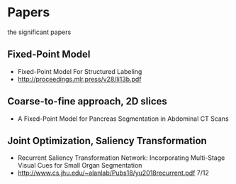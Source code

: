 # Papers
the significant papers 

## Fixed-Point Model
+ Fixed-Point Model For Structured Labeling
+ http://proceedings.mlr.press/v28/li13b.pdf

## Coarse-to-fine approach, 2D slices
+ A Fixed-Point Model for Pancreas Segmentation in Abdominal CT Scans

## Joint Optimization, Saliency Transformation
+ Recurrent Saliency Transformation Network: Incorporating Multi-Stage Visual Cues for Small Organ Segmentation
+ http://www.cs.jhu.edu/~alanlab/Pubs18/yu2018recurrent.pdf  7/12
